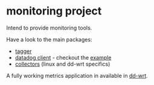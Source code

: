 # monitoring project

Intend to provide monitoring tools.

Have a look to the main packages:

* [tagger](pkg/tagger)
* [datadog client](pkg/datadog) - checkout the [example](pkg/datadog/example/example.go)
* [collectors](pkg/collector) (linux and dd-wrt specifics)

A fully working metrics application in available in [dd-wrt](dd-wrt/README.md).
